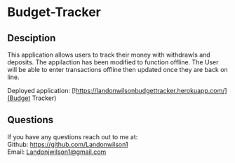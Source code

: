 # Budget-Tracker
  ## Desciption 
  This application allows users to track their money with withdrawls and deposits. The appilaction has been modified to function offline. The User will be able to enter transactions offline then updated once they are back on line. 
  
  Deployed application: [!https://landonwilsonbudgettracker.herokuapp.com/](Budget Tracker)

  ## Questions 
  If you have any questions reach out to me at: </br>
  Github: https://github.com/Landonwilson1 </br>
  Email: Landonjwilson1@gmail.com
  
